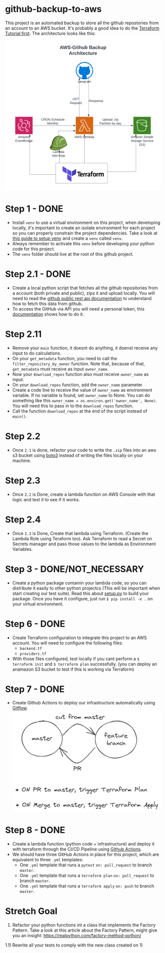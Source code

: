 # github-backup-to-aws
This project is an automated backup to store all the github repostories from an account to an AWS bucket. It's probably a good idea to do the [Terraform Tutorial first](https://developer.hashicorp.com/terraform/tutorials/aws-get-started). The architecture looks like this:
![architecture](diagrams/github-backup.png)

# Step 1 - DONE
* Install `venv` to use a virtual environment on this project, when developing locally, it's important to create an isolate environment for each project so you can properly constrain the project dependencies. Take a look at [this guide to setup venv](https://www.digitalocean.com/community/tutorials/how-to-install-python-3-and-set-up-a-programming-environment-on-ubuntu-20-04-quickstart) and create a `venv` called `venv`.
* Always remember to activate this `venv` before developing your python code for this project.
* The `venv` folder should live at the root of this github project.


# Step 2.1 - DONE
* Create a local python script that fetches all the github repositories from a account (both private and public), zips it and upload locally. You will need to read the [github public rest api documentation](https://docs.github.com/en/rest) to understand how to fetch this data from github.
* To access the GitHub via API you will need a personal token, this [documentation](https://docs.github.com/en/authentication/keeping-your-account-and-data-secure/managing-your-personal-access-tokens#creating-a-personal-access-token-classic) shows how to do it.


# Step 2.11 
* Remove your `main` function, it doesnt do anything, it doenst receive any input to do calculations.
* On your `get_metadata` function, you need to call the `filter_repository_by_owner` function. Note that, because of that, `get_metadata` must receive as input `owner_name`.
* Now your `download_repos` function also must receive `owner_name` as input.
* On your `download_repos` function, add the `owner_name` parameter
* Create a code line to receive the value of `owner_name` as environment variable. If no variable is found, set `owner_name` to None. You can do something like this `owner_name = os.environ.get('owner_name', None)`. You will need this to pass in to the `download_repos` function.
* Call the function `download_repos` at the end of the script instead of `main()`.

# Step 2.2
* Once `2.1` is done, refactor your code to write the `.zip` files into an aws s3 bucket using [boto3](https://boto3.amazonaws.com/v1/documentation/api/latest/index.html) instead of writing the files locally on your machine.

# Step 2.3
* Once `2.2` is Done, create a lambda function on AWS Console with that logic and test it to see if it works.

# Step 2.4
* Once `2.3` is Done, Create that lambda using Terraform. (Create the Lambda Role using Teraform too). Ask Terraform to read a Secret on Secrets manager and pass those values to the lambda as Environment Variables.

# Step 3 - DONE/NOT_NECESSARY
* Create a python package containin your lambda code, so you can distribute it easily to other python projectcs (This will be important when start creating our test suite). Read this about [setup.py](https://www.geeksforgeeks.org/what-is-setup-py-in-python/) to build your package. Once you have it configure, just run `$ pip install -e .` on your virtual environment.



# Step 6 - DONE
* Create Terraform configuration to integrate this project to an AWS account. You will need to configure the following files:
  * `backend.tf`
  * `providers.tf`
* With those files configured, test locally if you cant perform a `$ terraform init` and `$ terraform plan` successfully. (you can deploy an anamazon S3 bucket to test if this is working via Terraform)


# Step 7 - DONE
* Create Github Actions to deploy our infrastructure automatically using [Gitflow](https://www.atlassian.com/br/git/tutorials/comparing-workflows/gitflow-workflow).
![architecture](diagrams/gitflow-simplified.png)

# Step 8 - DONE
* Create a lambda function (python code + infrastructure) and deploy it with terraform through the CI/CD Pipeline using [Github Actions](https://docs.github.com/en/actions).
* We should have three GitHub Actions in place for this project, which are equivalent to three `.yml` templates:
  * One `.yml` template that runs a `pytest` `on: pull_request` to branch `master`. 
  * One `.yml` template that runs a `terraform plan` `on: pull_request` to branch `master`. 
  * One `.yml` template that runs a `terraform apply` `on: push` to branch `master`. 

# Stretch Goal


1) Refactor your python functions int a class that implements the Factory Pattern. Take a look at this article about the Factory Pattern, might give you an insight: https://realpython.com/factory-method-python/

1.1) Rewrite all your tests to comply with the new class created on 1)